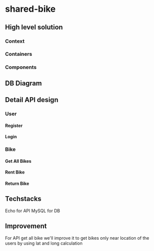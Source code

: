 # shared-bike
## High level solution
### Context

### Containers
### Components
## DB Diagram
## Detail API design
### User
#### Register
#### Login

### Bike
#### Get All Bikes
#### Rent Bike
#### Return Bike

## Techstacks
Echo for API
MySQL for DB

## Improvement
For API get all bike we'll improve it to get bikes only near location of the users by using lat and long calculation

